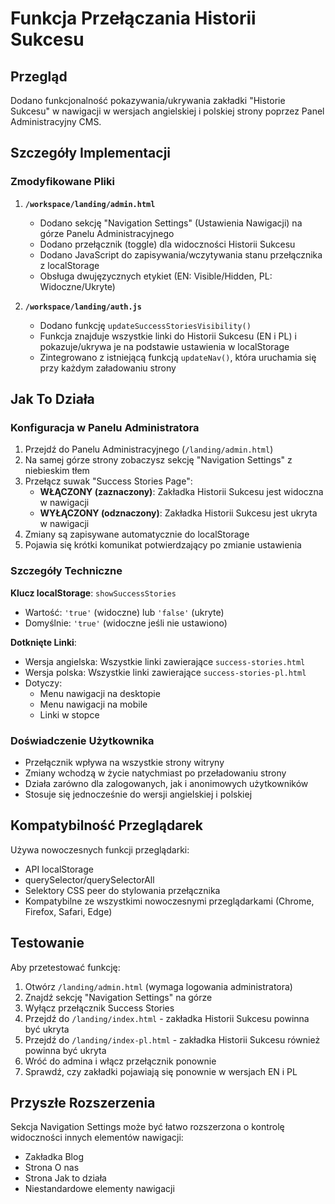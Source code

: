 # Funkcja Przełączania Historii Sukcesu

## Przegląd
Dodano funkcjonalność pokazywania/ukrywania zakładki "Historie Sukcesu" w nawigacji w wersjach angielskiej i polskiej strony poprzez Panel Administracyjny CMS.

## Szczegóły Implementacji

### Zmodyfikowane Pliki

1. **`/workspace/landing/admin.html`**
   - Dodano sekcję "Navigation Settings" (Ustawienia Nawigacji) na górze Panelu Administracyjnego
   - Dodano przełącznik (toggle) dla widoczności Historii Sukcesu
   - Dodano JavaScript do zapisywania/wczytywania stanu przełącznika z localStorage
   - Obsługa dwujęzycznych etykiet (EN: Visible/Hidden, PL: Widoczne/Ukryte)

2. **`/workspace/landing/auth.js`**
   - Dodano funkcję `updateSuccessStoriesVisibility()`
   - Funkcja znajduje wszystkie linki do Historii Sukcesu (EN i PL) i pokazuje/ukrywa je na podstawie ustawienia w localStorage
   - Zintegrowano z istniejącą funkcją `updateNav()`, która uruchamia się przy każdym załadowaniu strony

## Jak To Działa

### Konfiguracja w Panelu Administratora
1. Przejdź do Panelu Administracyjnego (`/landing/admin.html`)
2. Na samej górze strony zobaczysz sekcję "Navigation Settings" z niebieskim tłem
3. Przełącz suwak "Success Stories Page":
   - **WŁĄCZONY (zaznaczony)**: Zakładka Historii Sukcesu jest widoczna w nawigacji
   - **WYŁĄCZONY (odznaczony)**: Zakładka Historii Sukcesu jest ukryta w nawigacji
4. Zmiany są zapisywane automatycznie do localStorage
5. Pojawia się krótki komunikat potwierdzający po zmianie ustawienia

### Szczegóły Techniczne

**Klucz localStorage**: `showSuccessStories`
- Wartość: `'true'` (widoczne) lub `'false'` (ukryte)
- Domyślnie: `'true'` (widoczne jeśli nie ustawiono)

**Dotknięte Linki**:
- Wersja angielska: Wszystkie linki zawierające `success-stories.html`
- Wersja polska: Wszystkie linki zawierające `success-stories-pl.html`
- Dotyczy:
  - Menu nawigacji na desktopie
  - Menu nawigacji na mobile
  - Linki w stopce

### Doświadczenie Użytkownika
- Przełącznik wpływa na wszystkie strony witryny
- Zmiany wchodzą w życie natychmiast po przeładowaniu strony
- Działa zarówno dla zalogowanych, jak i anonimowych użytkowników
- Stosuje się jednocześnie do wersji angielskiej i polskiej

## Kompatybilność Przeglądarek
Używa nowoczesnych funkcji przeglądarki:
- API localStorage
- querySelector/querySelectorAll
- Selektory CSS peer do stylowania przełącznika
- Kompatybilne ze wszystkimi nowoczesnymi przeglądarkami (Chrome, Firefox, Safari, Edge)

## Testowanie
Aby przetestować funkcję:
1. Otwórz `/landing/admin.html` (wymaga logowania administratora)
2. Znajdź sekcję "Navigation Settings" na górze
3. Wyłącz przełącznik Success Stories
4. Przejdź do `/landing/index.html` - zakładka Historii Sukcesu powinna być ukryta
5. Przejdź do `/landing/index-pl.html` - zakładka Historii Sukcesu również powinna być ukryta
6. Wróć do admina i włącz przełącznik ponownie
7. Sprawdź, czy zakładki pojawiają się ponownie w wersjach EN i PL

## Przyszłe Rozszerzenia
Sekcja Navigation Settings może być łatwo rozszerzona o kontrolę widoczności innych elementów nawigacji:
- Zakładka Blog
- Strona O nas
- Strona Jak to działa
- Niestandardowe elementy nawigacji
